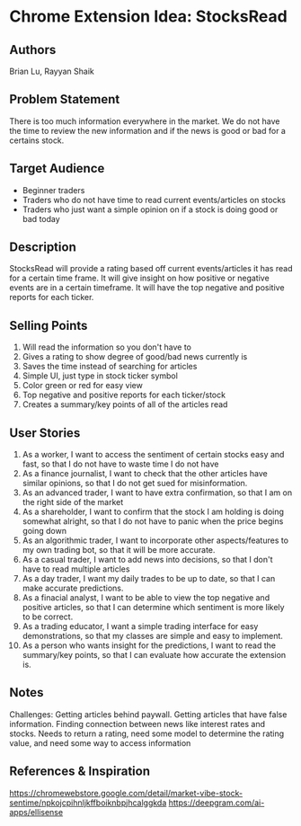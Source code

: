 # Chrome Extension Idea: StocksRead

## Authors

Brian Lu, Rayyan Shaik

## Problem Statement

There is too much information everywhere in the market. We do not have the time to review the new information and if the news is good or bad for a certains stock.

## Target Audience

- Beginner traders
- Traders who do not have time to read current events/articles on stocks
- Traders who just want a simple opinion on if a stock is doing good or bad today

## Description

StocksRead will provide a rating based off current events/articles it has read for a certain time frame. It will give insight on how positive or negative events are in a certain timeframe. It will have the top negative and positive reports for each ticker.

## Selling Points

1. Will read the information so you don't have to
2. Gives a rating to show degree of good/bad news currently is
3. Saves the time instead of searching for articles
4. Simple UI, just type in stock ticker symbol
5. Color green or red for easy view
6. Top negative and positive reports for each ticker/stock
7. Creates a summary/key points of all of the articles read

## User Stories

1. As a worker, I want to access the sentiment of certain stocks easy and fast, so that I do not have to waste time I do not have
2. As a finance journalist, I want to check that the other articles have similar opinions, so that I do not get sued for misinformation.
3. As an advanced trader, I want to have extra confirmation, so that I am on the right side of the market
4. As a shareholder, I want to confirm that the stock I am holding is doing somewhat alright, so that I do not have to panic when the price begins going down
5. As an algorithmic trader, I want to incorporate other aspects/features to my own trading bot, so that it will be more accurate.
6. As a casual trader, I want to add news into decisions, so that I don't have to read multiple articles
7. As a day trader, I want my daily trades to be up to date, so that I can make accurate predictions.
8. As a finacial analyst, I want to be able to view the top negative and positive articles, so that I can determine which sentiment is more likely to be correct.
9. As a trading educator, I want a simple trading interface for easy demonstrations, so that my classes are simple and easy to implement.
10. As a person who wants insight for the predictions, I want to read the summary/key points, so that I can evaluate how accurate the extension is.


## Notes

Challenges: Getting articles behind paywall. Getting articles that have false information. Finding connection between news like interest rates and stocks.
Needs to return a rating, need some model to determine the rating value, and need some way to access information

## References & Inspiration

https://chromewebstore.google.com/detail/market-vibe-stock-sentime/npkojcpihnljkffboiknbpjhcalggkda
https://deepgram.com/ai-apps/ellisense
